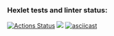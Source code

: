 ### Hexlet tests and linter status:
[![Actions Status](https://github.com/sergei-tiutriumov/python-project-49/actions/workflows/hexlet-check.yml/badge.svg)](https://github.com/sergei-tiutriumov/python-project-49/actions)
<a href="https://codeclimate.com/github/sergei-tiutriumov/python-project-49/maintainability"><img src="https://api.codeclimate.com/v1/badges/a77b152643371fbecfec/maintainability" /></a>
[![asciicast](https://asciinema.org/a/0ms2zJUYIYAuiGf3SLWKyvlhV.svg)](https://asciinema.org/a/0ms2zJUYIYAuiGf3SLWKyvlhV)


